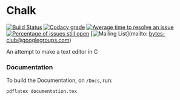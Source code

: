 # Chalk

[![Build Status](https://travis-ci.org/BytesClub/chalk.svg?branch=master)](https://travis-ci.org/BytesClub/chalk)
[![Codacy grade](https://img.shields.io/codacy/grade/e27821fb6289410b8f58338c7e0bc686.svg)](https://www.codacy.com/app/RudraNilBasu/chalk/dashboard)
[![Average time to resolve an issue](http://isitmaintained.com/badge/resolution/bytesclub/chalk.svg)](http://isitmaintained.com/project/bytesclub/chalk "Average time to resolve an issue")
[![Percentage of issues still open](http://isitmaintained.com/badge/open/bytesclub/chalk.svg)](http://isitmaintained.com/project/bytesclub/chalk "Percentage of issues still open")
[![Mailing List](https://img.shields.io/badge/Mailing%20List-BytesClub-blue.svg)](mailto: bytes-club@googlegroups.com)

An attempt to make a text editor in C

### Documentation

To build the Documentation, on `/Docs`, run: 

```
pdflatex documentation.tex

```

